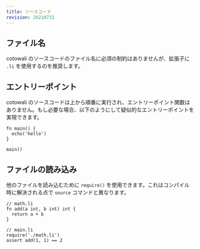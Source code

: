 ```yaml
---
title: ソースコード
revision: 20210731
---
```


## ファイル名

cotowali のソースコードのファイル名に必須の制約はありませんが、拡張子に `.li` を使用するのを推奨します。

## エントリーポイント

cotowali のソースコードは上から順番に実行され、エントリーポイント関数はありません。もし必要な場合、以下のようにして疑似的なエントリーポイントを実現できます。

```
fn main() {
  echo('hello')
}

main()
```

## ファイルの読み込み

他のファイルを読み込むために `require()` を使用できます。これはコンパイル時に解決される点で  `source` コマンドと異なります。

```
// math.li
fn add(a int, b int) int {
  return a + b
}

// main.li
require('./math.li')
assert add(1, 1) == 2
```
